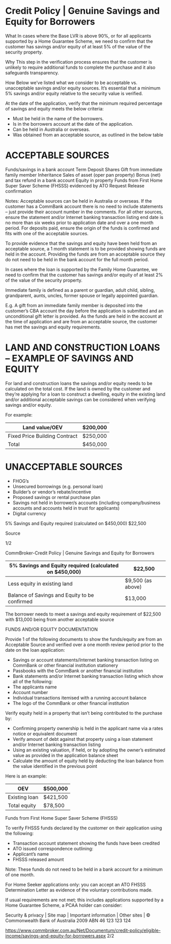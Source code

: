 # Credit Policy | Genuine Savings and Equity for Borrowers

What In cases where the Base LVR is above 90%, or for all applicants supported by a Home Guarantee Scheme, we need to confirm that the customer has savings and/or equity of at least 5% of the value of the security property.

Why This step in the verification process ensures that the customer is unlikely to require additional funds to complete the purchase and it also safeguards transparency.

How Below we’ve listed what we consider to be acceptable vs. unacceptable savings and/or equity sources. It’s essential that a minimum 5% savings and/or equity relative to the security value is verified.

At the date of the application, verify that the minimum required percentage of savings and equity meets the below criteria:

- Must be held in the name of the borrowers.
- Is in the borrowers account at the date of the application.
- Can be held in Australia or overseas.
- Was obtained from an acceptable source, as outlined in the below table

# ACCEPTABLE SOURCES

Funds/savings in a bank account
Term Deposit
Shares
Gift from immediate family member
Inheritance
Sales of asset (oper pan property)
Bonus (net) and tax refund in a bank account
Equity in property
Funds from First Home Super Saver Scheme (FHSSS) evidenced by ATO Request Release confirmation

Notes: Acceptable sources can be held in Australia or overseas. If the customer has a CommBank account there is no need to include statements – just provide their account number in the comments. For all other sources, ensure the statement and/or Internet banking transaction listing end date is no more than six weeks prior to application date and over a one month period. For deposits paid, ensure the origin of the funds is confirmed and fits with one of the acceptable sources.

To provide evidence that the savings and equity have been held from an acceptable source, a 1 month statement is to be provided showing funds are held in the account. Providing the funds are from an acceptable source they do not need to be held in the bank account for the full month period.

In cases where the loan is supported by the Family Home Guarantee, we need to confirm that the customer has savings and/or equity of at least 2% of the value of the security property.

Immediate family is defined as a parent or guardian, adult child, sibling, grandparent, aunts, uncles, former spouse or legally appointed guardian.

E.g. A gift from an immediate family member is deposited into the customer’s CBA account the day before the application is submitted and an unconditional gift letter is provided. As the funds are held in the account at the time of application and are from an acceptable source, the customer has met the savings and equity requirements.

# LAND AND CONSTRUCTION LOANS – EXAMPLE OF SAVINGS AND EQUITY

For land and construction loans the savings and/or equity needs to be calculated on the total cost. If the land is owned by the customer and they’re applying for a loan to construct a dwelling, equity in the existing land and/or additional acceptable savings can be considered when verifying savings and/or equity.

For example:

|Land value/OEV|$200,000|
|---|---|
|Fixed Price Building Contract|$250,000|
|Total|$450,000|

# UNACCEPTABLE SOURCES

- FHOG’s
- Unsecured borrowings (e.g. personal loan)
- Builder’s or vendor’s rebate/incentive
- Proposed savings or rental purchase plan
- Savings not held in borrower/s accounts (including company/business accounts and accounts held in trust for applicants)
- Digital currency

5% Savings and Equity required (calculated on $450,000) $22,500

Source

1/2

CommBroker-Credit Policy | Genuine Savings and Equity for Borrowers

|5% Savings and Equity required (calculated on $450,000)|$22,500|
|---|---|
|Less equity in existing land|$9,500 (as above)|
|Balance of Savings and Equity to be confirmed|$13,000|

The borrower needs to meet a savings and equity requirement of $22,500 with $13,000 being from another acceptable source

FUNDS AND/OR EQUITY DOCUMENTATION

Provide 1 of the following documents to show the funds/equity are from an Acceptable Source and verified over a one month review period prior to the date on the loan application:

- Savings or account statements/Internet banking transaction listing on CommBank or other financial institution stationery
- Passbooks with the CommBank or another financial institution
- Bank statements and/or Internet banking transaction listing which show all of the following:
- The applicants name
- Account number
- Individual transactions itemised with a running account balance
- The logo of the CommBank or other financial institution

Verify equity held in a property that isn’t being contributed to the purchase by:

- Confirming property ownership is held in the applicant name via a rates notice or equivalent document
- Verify amount of debt against that property using a loan statement and/or Internet banking transaction listing
- Using an existing valuation, if held, or by adopting the owner’s estimated value as provided in the application balance sheet
- Calculate the amount of equity held by deducting the loan balance from the value identified in the previous point

Here is an example:

|OEV|$500,000|
|---|---|
|Existing loan|$421,500|
|Total equity|$78,500|

Funds from First Home Super Saver Scheme (FHSSS)

To verify FHSSS funds declared by the customer on their application using the following:

- Transaction account statement showing the funds have been credited
- ATO issued correspondence outlining:
- Applicant’s name
- FHSSS released amount

Note: These funds do not need to be held in a bank account for a minimum of one month.

For Home Seeker applications only: you can accept an ATO FHSSS Determination Letter as evidence of the voluntary contributions made.

If usual requirements are not met; this includes applications supported by a Home Guarantee Scheme, a PCAA holder can consider:

Security & privacy | Site map | Important information | Other sites | © Commonwealth Bank of Australia 2009 ABN 46 123 123 124

https://www.commbroker.com.au/Net/Documentum/credit-policy/eligible-income/savings-and-equity-for-borrowers.aspx 2/2